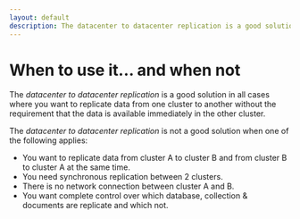 ```yaml
---
layout: default
description: The datacenter to datacenter replication is a good solution in all cases whereyou want to replicate data from one cluster to another without the requirementthat the data is available immediately in the other cluster
---
```

# When to use it... and when not

The _datacenter to datacenter replication_ is a good solution in all cases where
you want to replicate data from one cluster to another without the requirement
that the data is available immediately in the other cluster.

The _datacenter to datacenter replication_ is not a good solution when one of the
following applies:

- You want to replicate data from cluster A to cluster B and from cluster B
  to cluster A at the same time.
- You need synchronous replication between 2 clusters.
- There is no network connection between cluster A and B.
- You want complete control over which database, collection & documents are replicate and which not.
